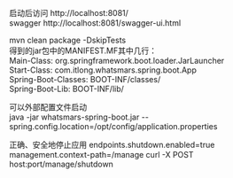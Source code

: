 启动后访问 http://localhost:8081/ <br />
swagger http://localhost:8081/swagger-ui.html

mvn clean package -DskipTests <br />
得到的jar包中的MANIFEST.MF其中几行： <br />
Main-Class: org.springframework.boot.loader.JarLauncher <br />
Start-Class: com.itlong.whatsmars.spring.boot.App <br />
Spring-Boot-Classes: BOOT-INF/classes/ <br />
Spring-Boot-Lib: BOOT-INF/lib/ <br />

可以外部配置文件启动 <br />
java -jar whatsmars-spring-boot.jar --spring.config.location=/opt/config/application.properties <br />

正确、安全地停止应用
endpoints.shutdown.enabled=true
management.context-path=/manage
curl -X POST host:port/manage/shutdown